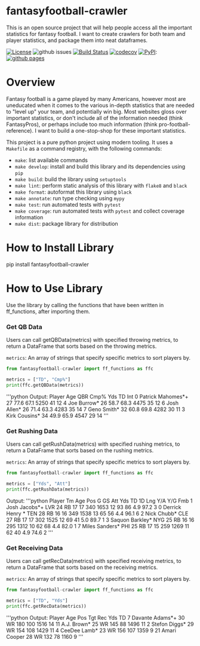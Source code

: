 # fantasyfootball-crawler
This is an open source project that will help people access all the important statistics for fantasy football.
I want to create crawlers for both team and player statistics, and package them into neat dataframes.

[![License](https://img.shields.io/badge/License-Apache_2.0-blue.svg)](https://opensource.org/licenses/Apache-2.0)
![github issues](https://img.shields.io/github/issues/cocobird1/fantasyfootball-crawler)
[![Build Status](https://github.com/cocobird1/fantasyfootball-crawler/workflows/Build%20Status/badge.svg?branch=main)](https://github.com/cocobird1/fantasyfootball-crawler/actions?query=workflow%3A%22Build+Status%22)
[![codecov](https://codecov.io/gh/cocobird1/fantasyfootball-crawler/branch/main/graph/badge.svg)](https://codecov.io/gh/cocobird1/fantasyfootball-crawler)
[![PyPI](https://img.shields.io/pypi/v/fantasyfootball-crawler)](https://pypi.org/project/fantasyfootball-crawler/):
[![github pages](https://img.shields.io/badge/GitHub%20Page-Link-brightgreen)](https://cocobird1.github.io/fantasyfootball-crawler/)
# Overview
Fantasy football is a game played by many Americans, however most are uneducated when it comes to the various in-depth statistics that are needed to "level up" your team, and potentially win big. Most websites gloss over important statistics, or don't include all of the information needed (think FantasyPros), or perhaps include too much information (think pro-football-reference). I want to build a one-stop-shop for these important statistics.

This project is a pure python project using modern tooling. It uses a `Makefile` as a command registry, with the following commands:
- `make`: list available commands
- `make develop`: install and build this library and its dependencies using `pip`
- `make build`: build the library using `setuptools`
- `make lint`: perform static analysis of this library with `flake8` and `black`
- `make format`: autoformat this library using `black`
- `make annotate`: run type checking using `mypy`
- `make test`: run automated tests with `pytest`
- `make coverage`: run automated tests with `pytest` and collect coverage information
- `make dist`: package library for distribution

# How to Install Library
pip install fantasyfootball-crawler

# How to Use Library
Use the library by calling the functions that have been written in ff_functions, after importing them.

### Get QB Data

Users can call getQBData(metrics) with specified throwing metrics, to return a DataFrame that sorts based on the throwing metrics.

`metrics`: An array of strings that specify specific metrics to sort players by.

```python
from fantasyfootball-crawler import ff_functions as ffc

metrics = ["TD", "Cmp%"]
print(ffc.getQBData(metrics))
```
'''python
Output:
                Player  Age   QBR   Cmp%   Yds  TD  Int
                0    Patrick Mahomes*+   27  77.6   67.1  5250  41   12
                4          Joe Burrow*   26  58.7   68.3  4475  35   12
                6          Josh Allen*   26  71.4   63.3  4283  35   14
                7          Geno Smith*   32  60.8   69.8  4282  30   11
                3        Kirk Cousins*   34  49.9   65.9  4547  29   14
'''

### Get Rushing Data

Users can call getRushData(metrics) with specified rushing metrics, to return a DataFrame that sorts based on the rushing metrics.

`metrics`: An array of strings that specify specific metrics to sort players by.

```python
from fantasyfootball-crawler import ff_functions as ffc

metrics = ["Yds", "Att"]
print(ffc.getRushData(metrics))
```

Output: 
'''python
            Player   Tm  Age Pos   G  GS  Att   Yds  TD  1D Lng  Y/A   Y/G Fmb
            1    Josh Jacobs*+  LVR   24  RB  17  17  340  1653  12  93  86  4.9  97.2   3
            0  Derrick Henry *  TEN   28  RB  16  16  349  1538  13  65  56  4.4  96.1   6
            2      Nick Chubb*  CLE   27  RB  17  17  302  1525  12  69  41  5.0  89.7   1
            3  Saquon Barkley*  NYG   25  RB  16  16  295  1312  10  62  68  4.4  82.0   1
            7   Miles Sanders*  PHI   25  RB  17  15  259  1269  11  62  40  4.9  74.6   2
 '''
            
### Get Receiving Data

Users can call getRecData(metrics) with specified receiving metrics, to return a DataFrame that sorts based on the receiving metrics.

`metrics`: An array of strings that specify specific metrics to sort players by.

```python
from fantasyfootball-crawler import ff_functions as ffc

metrics = ["TD", "Yds"]
print(ffc.getRecData(metrics))
```
'''python
Output:
            Player Age Pos  Tgt  Rec   Yds  TD
            7        Davante Adams*+  30  WR  180  100  1516  14
            11           A.J. Brown*  25  WR  145   88  1496  11
            2          Stefon Diggs*  29  WR  154  108  1429  11
            4           CeeDee Lamb*  23  WR  156  107  1359   9
            21          Amari Cooper  28  WR  132   78  1160   9
'''
